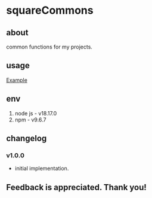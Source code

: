 # squareCommons

## about

common functions for my projects.

## usage

[Example](./example.js)

## env

1. node js - v18.17.0
2. npm - v9.6.7

## changelog

### v1.0.0

- initial implementation.

## Feedback is appreciated. Thank you!
